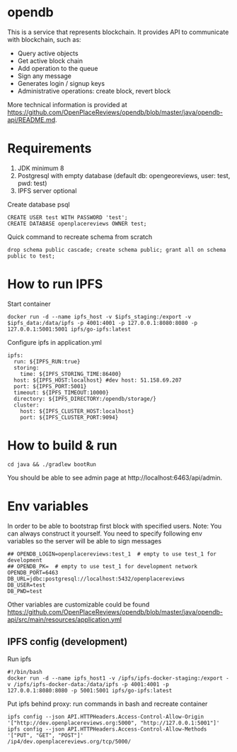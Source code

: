 # opendb
This is a service that represents blockchain. It provides API to communicate with blockchain, such as:
- Query active objects
- Get active block chain
- Add operation to the queue
- Sign any message
- Generates login / signup keys
- Administrative operations: create block, revert block

More technical information is provided at https://github.com/OpenPlaceReviews/opendb/blob/master/java/opendb-api/README.md. 

# Requirements
1. JDK minimum 8
2. Postgresql with empty database (default db: opengeoreviews, user: test, pwd: test)
3. IPFS server optional

Create database psql
```
CREATE USER test WITH PASSWORD 'test';
CREATE DATABASE openplacereviews OWNER test;
```
Quick command to recreate schema from scratch
```
drop schema public cascade; create schema public; grant all on schema public to test;
```
# How to run IPFS
Start container
```
docker run -d --name ipfs_host -v $ipfs_staging:/export -v $ipfs_data:/data/ipfs -p 4001:4001 -p 127.0.0.1:8080:8080 -p 127.0.0.1:5001:5001 ipfs/go-ipfs:latest
```
Configure ipfs in application.yml
```
ipfs:
  run: ${IPFS_RUN:true}
  storing:
    time: ${IPFS_STORING_TIME:86400}
  host: ${IPFS_HOST:localhost} #dev host: 51.158.69.207
  port: ${IPFS_PORT:5001}
  timeout: ${IPFS_TIMEOUT:10000}
  directory: ${IPFS_DIRECTORY:/opendb/storage/}
  cluster:
    host: ${IPFS_CLUSTER_HOST:localhost}
    port: ${IPFS_CLUSTER_PORT:9094}
````

# How to build & run

```
cd java && ./gradlew bootRun
```
You should be able to see admin page at http://localhost:6463/api/admin.

# Env variables
In order to be able to bootstrap first block with specified users. Note: You can always construct it yourself. You need to specify following env variables so the server will be able to sign messages
```
## OPENDB_LOGIN=openplacereviews:test_1  # empty to use test_1 for development
## OPENDB_PK=  # empty to use test_1 for development network
OPENDB_PORT=6463
DB_URL=jdbc:postgresql://localhost:5432/openplacereviews
DB_USER=test
DB_PWD=test
```

Other variables are customizable could be found https://github.com/OpenPlaceReviews/opendb/blob/master/java/opendb-api/src/main/resources/application.yml

## IPFS config (development)
Run ipfs
```
#!/bin/bash
docker run -d --name ipfs_host1 -v /ipfs/ipfs-docker-staging:/export -v /ipfs/ipfs-docker-data:/data/ipfs -p 4001:4001 -p 127.0.0.1:8080:8080 -p 5001:5001 ipfs/go-ipfs:latest
```
Put ipfs behind proxy: run commands in bash and recreate container
```
ipfs config --json API.HTTPHeaders.Access-Control-Allow-Origin '["http://dev.openplacereviews.org:5000", "http://127.0.0.1:5001"]'
ipfs config --json API.HTTPHeaders.Access-Control-Allow-Methods '["PUT", "GET", "POST"]'
/ip4/dev.openplacereviews.org/tcp/5000/
```

